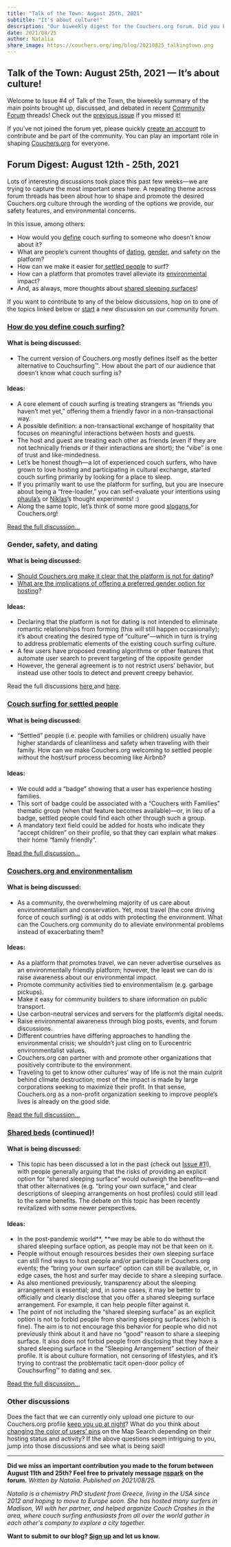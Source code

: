 ```yaml
---
title: "Talk of the Town: August 25th, 2021"
subtitle: "It's about culture!"
description: "Our biweekly digest for the Couchers.org forum. Did you know we have vibrant public discussions about couch surfing and the future of Couchers.org? Everyone is welcome to participate!"
date: 2021/08/25
author: Natalia
share_image: https://couchers.org/img/blog/20210825_talkingtown.png
---
```


## Talk of the Town: August 25th, 2021 — It’s about culture!

Welcome to Issue #4 of Talk of the Town, the biweekly summary of the main points brought up, discussed, and debated in recent [Community Forum](https://community.couchers.org/) threads! Check out the [previous issue](https://couchers.org/blog/2021/08/11/talk-of-the-town/) if you missed it!

If you’ve not joined the forum yet, please quickly [create an account](https://community.couchers.org/) to contribute and be part of the community. You can play an important role in shaping [Couchers.org](https://app.couchers.org/) for everyone.


## Forum Digest: August 12th - 25th, 2021

Lots of interesting discussions took place this past few weeks—we are trying to capture the most important ones here. A repeating theme across forum threads has been about how to shape and promote the desired Couchers.org culture through the wording of the options we provide, our safety features, and environmental concerns.

In this issue, among others:



* How would you [define](https://community.couchers.org/t/how-do-you-define-couch-surfing/1444) couch surfing to someone who doesn’t know about it?
* What are people’s current thoughts of [dating](https://community.couchers.org/t/should-couchers-org-make-it-clear-that-the-platform-is-not-for-dating/206/45), [gender](https://community.couchers.org/t/preferred-gender-option-for-hosting/1312/65), and safety on the platform?
* How can we make it easier for[ settled people](https://community.couchers.org/t/couchsurfing-for-settled-people/826/4) to surf?
* How can a platform that promotes travel alleviate its [environmental](https://community.couchers.org/t/couchers-and-environmentalism/1450) impact?
* And, as always, more thoughts about [shared sleeping surfaces](https://community.couchers.org/t/shared-beds/550/38)!

If you want to contribute to any of the below discussions, hop on to one of the topics linked below or [start](https://community.couchers.org/) a new discussion on our community forum. 


### [How do you define couch surfing?](https://community.couchers.org/t/how-do-you-define-couch-surfing/1444)


#### What is being discussed:



* The current version of Couchers.org mostly defines itself as the better alternative to Couchsurfing™. How about the part of our audience that doesn’t know what couch surfing is?


#### Ideas:



* A core element of couch surfing is treating strangers as “friends you haven’t met yet,” offering them a friendly favor in a non-transactional way.
* A possible definition: a non-transactional exchange of hospitality that focuses on meaningful interactions between hosts and guests.
* The host and guest are treating each other as friends (even if they are not technically friends or if their interactions are short); the “vibe” is one of trust and like-mindedness.
* Let’s be honest though—a lot of experienced couch surfers,  who have grown to love hosting and participating in cultural exchange, started couch surfing primarily by looking for a place to sleep.
* If you primarily want to use the platform for surfing, but you are insecure about being a “free-loader,” you can self-evaluate your intentions using [phaula’s](https://community.couchers.org/t/how-do-you-define-couch-surfing/1444/12) or [Niklas](https://community.couchers.org/t/how-do-you-define-couch-surfing/1444/13)’s thought experiments! :)
* Along the same topic, let’s think of some more good [slogans ](https://community.couchers.org/t/slogan-for-couchers-org-any-suggestions/1432/18)for Couchers.org!

[Read the full discussion...](https://community.couchers.org/t/how-do-you-define-couch-surfing/1444)


### Gender, safety, and dating


#### What is being discussed:



* [Should Couchers.org make it clear that the platform is not for dating](https://community.couchers.org/t/should-couchers-org-make-it-clear-that-the-platform-is-not-for-dating/206/45)?
* [What are the implications of offering a preferred gender option for hosting](https://community.couchers.org/t/preferred-gender-option-for-hosting/1312/65)?


#### Ideas:



* Declaring that the platform is not for dating is not intended to eliminate romantic relationships from forming (this will still happen occasionally); it’s about creating the desired type of “culture”—which in turn is trying to address problematic elements of the existing couch surfing culture.
* A few users have proposed creating algorithms or other features that automate user search to prevent targeting of the opposite gender
* However, the general agreement is to not restrict users’ behavior, but instead use other tools to detect and prevent creepy behavior.

Read the full discussions [here ](https://community.couchers.org/t/should-couchers-org-make-it-clear-that-the-platform-is-not-for-dating/206/45)and [here](https://community.couchers.org/t/preferred-gender-option-for-hosting/1312/65).


### [Couch surfing for settled people](https://community.couchers.org/t/couchsurfing-for-settled-people/826/4)


#### What is being discussed:



* “Settled” people (i.e. people with families or children) usually have higher standards of cleanliness and safety when traveling with their family. How can we make Couchers.org welcoming to settled people without the host/surf process becoming like Airbnb?


#### Ideas:



* We could add a “badge” showing that a user has experience hosting families.
* This sort of badge could be associated with a “Couchers with Families” thematic group (when that feature becomes available)—or, in lieu of a badge, settled people could find each other through such a group.
* A mandatory text field could be added for hosts who indicate they “accept children” on their profile, so that they can explain what makes their home “family friendly”.

[Read the full discussion…](https://community.couchers.org/t/couchsurfing-for-settled-people/826/4)


### [Couchers.org and environmentalism](https://community.couchers.org/t/couchers-and-environmentalism/1450)


#### What is being discussed:



* As a community, the overwhelming majority of us care about environmentalism and conservation. Yet, most travel (the core driving force of couch surfing) is at odds with protecting the environment. What can the Couchers.org community do to alleviate environmental problems instead of exacerbating them?


#### Ideas:



* As a platform that promotes travel, we can never advertise ourselves as an environmentally friendly platform; however, the least we can do is raise awareness about our environmental impact.
* Promote community activities tied to environmentalism (e.g. garbage pickups).
* Make it easy for community builders to share information on public transport.
* Use carbon-neutral services and servers for the platform’s digital needs.
* Raise environmental awareness through blog posts, events, and forum discussions.
* Different countries have differing approaches to handling the environmental crisis; we shouldn’t just cling on to Eurocentric environmentalist values.
* Couchers.org can partner with and promote other organizations that positively contribute to the environment.
* Traveling to get to know other cultures’ way of life is not the main culprit behind climate destruction; most of the impact is made by large corporations seeking to maximize their profit. In that sense, Couchers.org as a non-profit organization seeking to improve people’s lives is already on the good side.

[Read the full discussion...](https://community.couchers.org/t/couchers-and-environmentalism/1450)


### [Shared beds](https://community.couchers.org/t/shared-beds/550/38) (continued)!


#### What is being discussed:



* This topic has been discussed a lot in the past (check out [Issue #1](https://couchers.org/blog/2021/07/17/talk-of-the-town/#:~:text=the%20full%20discussion...-,Shared%20beds,-What%20is%20being)!), with people generally arguing that the risks of providing an explicit option for “shared sleeping surface” would outweigh the benefits—and that other alternatives (e.g. “bring your own surface,” and clear descriptions of sleeping arrangements on host profiles) could still lead to the same benefits. The debate on this topic has been recently revitalized with some newer perspectives.


#### Ideas:



* In the post-pandemic world**, **we may be able to do without the shared sleeping surface option, as people may not be that keen on it.
* People without enough resources besides their own sleeping surface can still find ways to host people and/or participate in Couchers.org events; the “bring your own surface” option can still be available, or, in edge cases, the host and surfer may decide to share a sleeping surface.
* As also mentioned previously, transparency about the sleeping arrangement is essential; and, in some cases, it may be better to officially and clearly disclose that you offer a shared sleeping surface arrangement. For example, it can help people filter against it.
* The point of not including the “shared sleeping surface” as an explicit option is not to forbid people from sharing sleeping surfaces (which is fine). The aim is to not encourage this behavior for people who did not previously think about it and have no “good” reason to share a sleeping surface. It also does not forbid people from disclosing that they have a shared sleeping surface in the “Sleeping Arrangement” section of their profile. It is about culture formation, not censoring of lifestyles, and it’s trying to contrast the problematic tacit open-door policy of Couchsurfing™ to dating and sex.

[Read the full discussion...](https://community.couchers.org/t/shared-beds/550/38)


### Other discussions

Does the fact that we can currently only upload one picture to our Couchers.org profile [keep you up at night](https://community.couchers.org/t/how-many-profile-photos-should-users-be-allowed-to-upload/65/20)? What do you think about [changing the color of users’ pins](https://community.couchers.org/t/different-colors-for-pins-on-the-map-according-to-host-status/1451) on the Map Search depending on their hosting status and activity? If the above questions seem intriguing to you, jump into those discussions and see what is being said! 

_______________________________________________

**Did we miss an important contribution you made to the forum between August 11th and 25th? Feel free to privately message [nspark](https://community.couchers.org/u/n.spark) on the forum.**
_Written by Natalia. Published on 2021/08/25._

_Natalia is a chemistry PhD student from Greece, living in the USA since 2012 and hoping to move to Europe soon. She has hosted many surfers in Madison, WI with her partner, and helped organize Couch Crashes in the area, where couch surfing enthusiasts from all over the world gather in each other's company to explore a city together._

**Want to submit to our blog? [Sign up](/volunteer) and let us know.**